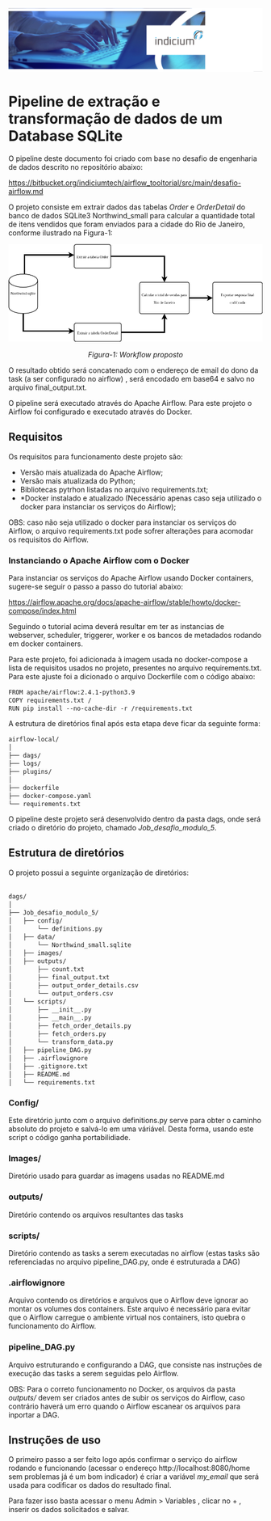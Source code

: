 
<!-- Written with [StackEdit](https://stackedit.io/). -->

  

![Banner](images/Banner.png)

  

# Pipeline de extração e transformação de dados de um Database SQLite

  

O pipeline deste documento foi criado com base no desafio de engenharia de dados descrito no repositório abaixo:

https://bitbucket.org/indiciumtech/airflow_tooltorial/src/main/desafio-airflow.md

O projeto consiste em extrair dados das tabelas *Order* e *OrderDetail* do banco de dados SQLite3 Northwind_small para calcular a quantidade total de itens vendidos que foram enviados para a cidade do Rio de Janeiro, conforme ilustrado na Figura-1:

![Figura-1](images/Workflow.png)

<div align="center">
  <i> Figura-1: Workflow proposto </i>
</div>

O resultado obtido será concatenado com o endereço de email do dono da task (a ser configurado no airflow) , será encodado em base64 e salvo no arquivo final_output.txt.

O pipeline será executado através do Apache Airflow. Para este projeto o Airflow foi configurado e executado através do Docker. 


## Requisitos  

Os requisitos para funcionamento deste projeto são:

- Versão mais atualizada do Apache Airflow;
- Versão mais atualizada do Python;
- Bibliotecas pytrhon listadas no arquivo requirements.txt;
- *Docker instalado e atualizado (Necessário apenas caso seja utilizado o docker para instanciar os serviços  do Airflow);

OBS: caso não seja utilizado o docker para instanciar os serviços do Airflow, o arquivo requirements.txt pode sofrer alterações para acomodar os requisitos do Airflow.

### Instanciando o Apache Airflow com o Docker

Para instanciar os serviços do Apache Airflow usando Docker containers, sugere-se seguir o passo a passo do tutorial abaixo:

https://airflow.apache.org/docs/apache-airflow/stable/howto/docker-compose/index.html

Seguindo o tutorial acima deverá resultar em ter as instancias de webserver, scheduler, triggerer, worker e os bancos de metadados rodando em docker containers.

Para este projeto, foi adicionada à imagem usada no docker-compose a lista de requisitos usados no projeto, presentes no arquivo requirements.txt. Para este ajuste foi a dicionado o arquivo Dockerfile com o código abaixo:
```
FROM apache/airflow:2.4.1-python3.9
COPY requirements.txt /
RUN pip install --no-cache-dir -r /requirements.txt
```
A estrutura de diretórios final após esta etapa deve ficar da seguinte forma:
```
airflow-local/
│
├── dags/
├── logs/
├── plugins/
│
├── dockerfile
├── docker-compose.yaml
└── requirements.txt 
```

O pipeline deste projeto será desenvolvido dentro da pasta dags, onde será criado o diretório do projeto, chamado *Job_desafio_modulo_5*.



  

## Estrutura de diretórios

O projeto possui a seguinte organização de diretórios:  

```

dags/
│
├── Job_desafio_modulo_5/
│	├── config/
│		└── definitions.py
│	├── data/
│		└── Northwind_small.sqlite
│	├── images/
│	├── outputs/
│		├── count.txt
│		├── final_output.txt
│		├── output_order_details.csv
│		└── output_orders.csv
│	└── scripts/
│		├── __init__.py
│		├── __main__.py
│		├── fetch_order_details.py
│		├── fetch_orders.py
│		└── transform_data.py
│	├── pipeline_DAG.py
│	├── .airflowignore
│	├── .gitignore.txt
│	├── README.md
│	└── requirements.txt
```
### Config/

Este diretório junto com o arquivo definitions.py serve para obter o caminho absoluto do projeto e salvá-lo em uma váriável. Desta forma, usando este script o código ganha portabilidiade.

### Images/

Diretório usado para guardar as imagens usadas no README.md

### outputs/

Diretório contendo os arquivos resultantes das tasks

### scripts/

Diretório contendo as tasks a serem executadas no airflow (estas tasks são referenciadas no arquivo pipeline_DAG.py, onde é estruturada a DAG)

### .airflowignore

Arquivo contendo os diretórios e arquivos que o Airflow deve  ignorar ao montar os volumes dos containers. Este arquivo é necessário para evitar que o Airflow carregue o ambiente virtual nos containers, isto quebra o funcionamento do Airflow.

### pipeline_DAG.py

Arquivo estruturando e configurando a DAG, que consiste nas instruções de execução das tasks a serem seguidas pelo Airflow.

OBS: Para o correto funcionamento no Docker, os arquivos da pasta *outputs/* devem ser criados antes de subir os serviços do Airflow, caso contrário haverá um erro quando o Airflow escanear os arquivos para inportar a DAG.
  


## Instruções de uso

O primeiro passo a ser feito logo após confirmar o serviço do airflow rodando e funcionando (acessar o endereço http://localhost:8080/home sem problemas já é um bom indicador) é criar a variável *my_email* que será usada para codificar os dados do resultado final.

Para fazer isso basta acessar o menu Admin > Variables , clicar no + , inserir os dados solicitados e salvar.

